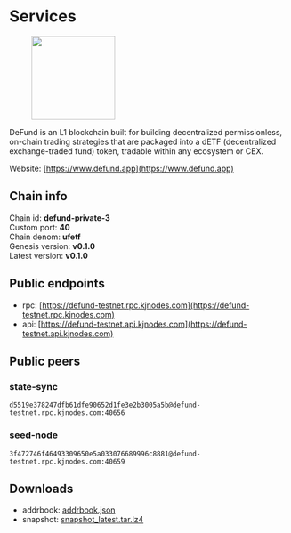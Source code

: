 # Services

<figure><img src="https://raw.githubusercontent.com/kj89/testnet_manuals/main/pingpub/logos/defund.png" width="150" alt=""><figcaption></figcaption></figure>

DeFund is an L1 blockchain built for building decentralized permissionless,  on-chain trading strategies that are packaged into a dETF (decentralized  exchange-traded fund) token, tradable within any ecosystem or CEX.

Website: [https://www.defund.app](https://www.defund.app)

## Chain info

Chain id: **defund-private-3**\
Custom port: **40**\
Chain denom: **ufetf**\
Genesis version: **v0.1.0**\
Latest version: **v0.1.0**

## Public endpoints

* rpc: [https://defund-testnet.rpc.kjnodes.com](https://defund-testnet.rpc.kjnodes.com)
* api: [https://defund-testnet.api.kjnodes.com](https://defund-testnet.api.kjnodes.com)

## Public peers

### state-sync

```
d5519e378247dfb61dfe90652d1fe3e2b3005a5b@defund-testnet.rpc.kjnodes.com:40656
```

### seed-node

```
3f472746f46493309650e5a033076689996c8881@defund-testnet.rpc.kjnodes.com:40659
```


## Downloads

* addrbook: [addrbook.json](https://snapshots.kjnodes.com/defund-testnet/addrbook.json)
* snapshot: [snapshot_latest.tar.lz4](https://snapshots.kjnodes.com/defund-testnet/snapshot\_latest.tar.lz4)

